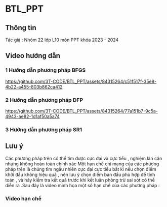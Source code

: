 # BTL_PPT

## Thông tin 
Tác giả : Nhóm 22 lớp L10 môn PPT khóa 2023 - 2024 

## Video hướng dẫn 

### 1 Hướng dẫn phương pháp BFGS 
https://github.com/3T-CODE/BTL_PPT/assets/84315264/c51f517f-35e8-4b22-a455-803b862ca412

### 2 Hướng dẫn phương pháp DFP 
https://github.com/3T-CODE/BTL_PPT/assets/84315264/77a151b7-9c5a-4943-ae82-1d1af50a5a74

### 3 Hướng dẫn phương pháp SR1 


## Lưu ý 

Các phương pháp trên có thể tìm được cực đại và cực tiểu , nghiệm lân cận nhưng không hoàn toàn chính xác 
Một hạn chế chí mạng của các phương pháp trên là chúng tìm ngẫu nhiên  cực đại cực tiểu bắt kì nếu chọn điểm khởi đầu không hiệu quả , nên lưu ý chọn điểm ban đầu phù hợp để tính toán , và hãy kiểm tra kết quả trước khi kết luận phòng trừ sai sót có thể diễn ra .Sau đây là video minh họa một số hạn chế của các phương pháp :
### Video hạn chế 




